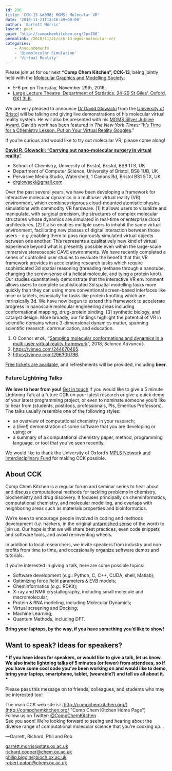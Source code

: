 ```yaml
---
id: 286
title: 'CCK-13 &#038; MGMS: Molecular VR'
date: '2018-11-21T13:16:49+00:00'
author: 'Garrett Morris'
layout: post
guid: 'http://compchemkitchen.org/?p=286'
permalink: /2018/11/21/cck-13-mgms-molecular-vr/
categories:
    - Announcements
    - 'Biomolecular Simulation'
    - 'Virtual Reality'
---
```


Please join us for our next **“Comp Chem Kitchen”, CCK-13**, being jointly held with the [Molecular Graphics and Modelling Society:](https://www.mgms.org/WordPress/)

- 5-6 pm on Thursday, November 29th, 2018,
- [Large Lecture Theatre, Department of Statistics, 24-29 St Giles’, Oxford, OX1 3LB](https://goo.gl/maps/ML226LAxTYL2).

We are very pleased to announce [Dr David Glowacki](https://glow-wacky.com) from the [University of Bristol](http://www.bris.ac.uk/chemistry/people/david-r-glowacki/) will be talking and giving live demonstrations of his molecular virtual reality system. He will also be presented with his [MGMS Silver Jubilee Award](https://www.mgms.org/WordPress/prizes/). David’s work has been featured in *The New York Times:* “[It’s Time for a Chemistry Lesson. Put on Your Virtual Reality Goggles](https://nyti.ms/2IThn04).”

If you’re curious and would like to try out molecular VR, please come along!

<span style="text-decoration: underline;"><span class="s2"><span class="bumpedFont15"><span class="s5">**David R. Glowacki:** </span>“**Carrying out** </span></span>**<span class="s2"><span class="bumpedFont15">nano</span></span><span class="s2"><span class="bumpedFont15">-molecular surgery in </span></span><span class="s2"><span class="bumpedFont15">virtual reality</span></span>**<span class="s5">”</span></span>

- <span class="s8"><span class="bumpedFont20">School of Chemistry, University of Bristol, Bristol, BS8 1TS, UK</span></span>
- <span class="s8"><span class="bumpedFont20">Department of Computer Science, University of Bristol, BS8 1UB, UK</span></span>
- <span class="s9"><span class="bumpedFont20">Pervasive Media Studio, Watershed, 1 Canons Rd, Bristol BS1 5TX, UK </span></span>
- [<span class="s9"><span class="bumpedFont20">drglowacki@gmail.com</span></span>](mailto:drglowacki@gmail.com)

Over the past several years, we have been developing<span class="s5"> a framew</span><span class="s5">ork for interactive molecular dynamics in a multiuser virtual reality (VR) environment, </span><span class="s5">which combines</span><span class="s5"> rigorous cloud-mounted atomistic physics simulations with commodity VR hardware.</span><span class="s5"> \[1\]</span><span class="s5"> It allows users to visualize and </span><span class="s5">manipulate</span><span class="s5">, with </span><span class="s5">surgical</span><span class="s5"> precision, the structures of complex molecular structures</span><span class="s5"> whose dynamics are simulated </span><span class="s5">in real-time on</span><span class="s5">enterprise cloud architectures.</span><span class="s5"> \[2\]</span> <span class="s5">It</span><span class="s5"> also</span> <span class="s5">enables</span> <span class="s5">multiple </span><span class="s5">users</span> <span class="s5">to</span><span class="s5"> inhabit</span><span class="s5"> the same virtual environment</span><span class="s5">,</span><span class="s5"> facilitating new classes of digital</span><span class="s5"> interaction between those users – *e.g.*,</span><span class="s5">enabling them</span> <span class="s5">to pass rigorously simulated virtual objects between one another. This represents a </span><span class="s5">qualitatively new kind </span><span class="s5">of virtual experience</span><span class="s5"> beyond what is</span><span class="s5"> presently</span><span class="s5"> possible</span><span class="s5"> even </span><span class="s5">within the large-scale immersive stereoscopic CAVE environments. </span><span class="s5">W</span><span class="s5">e have </span><span class="s5">recently completed </span><span class="s5">a</span><span class="s5"> series of controlled </span><span class="s5">user </span><span class="s5">studies</span><span class="s5"> to evaluate the benefit that this </span><span class="s5">VR </span><span class="s5">framework </span><span class="s5">provides in</span><span class="s5"> accelerating research tasks</span><span class="s5"> which require </span><span class="s5">sophisticated</span><span class="s5"> 3d spatial reasoning </span><span class="s5">(threading methane through a nanotube, changing </span><span class="s5">the</span><span class="s5"> screw-sense</span><span class="s5"> of a </span><span class="s5">helical molecule</span><span class="s5">, and tying a protein knot)</span><span class="s5">. Our studies</span><span class="s5"> quantitatively demonstrate that the interactive VR environment </span><span class="s5">allows users to</span><span class="s5"> complete sophisticated </span><span class="s5">3d spatial</span><span class="s5"> modelling tasks more quickly than they can using </span><span class="s5">more </span><span class="s5">conventional</span><span class="s5"> screen-based </span><span class="s5">interfaces</span><span class="s5"> like mice or tablets</span><span class="s5">,</span><span class="s5"> especially </span><span class="s5">for tasks like protein knotting which </span><span class="s5">are intrinsically </span><span class="s5">3d</span><span class="s5">.</span> <span class="s5">We have now begun to extend this framework to </span><span class="s5">accelerate progress in nanoscale molecular engineering areas including conformational mapping, drug</span><span class="s5">-protein binding</span><span class="s5">, </span><span class="s5">\[3\] </span><span class="s5">synthetic biology, and catalyst design. More broadly, our findings highlight the potential of VR in scientific domains where 3-dimensional dynamics matter, spanning </span><span class="s5">scientific </span><span class="s5">research</span><span class="s5">, communication,</span><span class="s5"> and education. </span>

1. <span class="s5">O Connor</span><span class="s5"> *et al.*, </span><span class="s5">“</span>[<span class="s11">Sampling molecular conformations and dynamics in a multi-user virtual reality framework</span>](http://www.advances.sciencemag.org/content/4/6/eaat2731)<span class="s5">”, 2018, </span>*<span class="s12">Science Advances.</span>*
2. [<span class="s11">https://vimeo.com/244670465</span>](https://vimeo.com/244670465)<span class="s11">.</span>
3. [<span class="s11">https://vimeo.com/296300796</span>](https://vimeo.com/296300796)<span class="s11">.</span>

[Free tickets are available](https://www.eventbrite.com/e/joint-comp-chem-kitchen-cck-13-with-the-mgms-vr-tickets-52900968220), and refreshments will be provided, including **beer**.

### Future Lightning Talks

**We love to hear from you!** [Get in touch](mailto:garrett.morris@stats.ox.ac.uk) if you would like to give a 5 minute Lightning Talk at a future CCK on your latest research or give a quick demo of your latest programming project, or even to nominate someone you’d like to hear from (students, postdocs, professionals, PIs, Emeritus Professors). The talks usually resemble one of the following styles:

- an overview of computational chemistry in your research;
- a (live!) demonstration of some software that you are developing or using; or
- a summary of a computational chemistry paper, method, programming language, or tool that you’ve seen recently.

We would like to thank the University of Oxford’s [MPLS Network and Interdisciplinary Fund](https://www.mpls.ox.ac.uk/news/nif) for making CCK possible.

## About CCK

Comp Chem Kitchen is a regular forum and seminar series to hear about and discuss computational methods for tackling problems in chemistry, biochemistry and drug discovery. It focuses principally on cheminformatics, computational chemistry, and molecular modelling, and overlaps with neighboring areas such as materials properties and bioinformatics.

We’re keen to encourage people involved in coding and methods development (*i.e.* hackers, in the original [untarnished sense](http://radar.oreilly.com/2010/06/hackers-at-25.html) of the word) to join us. Our hope is that we will share best practices, even code snippets and software tools, and avoid re-inventing wheels.

In addition to local researchers, we invite speakers from industry and non-profits from time to time, and occasionally organize software demos and tutorials.

If you’re interested in giving a talk, here are some possible topics:

- Software development (*e.g.*: Python, C, C++, CUDA, shell, Matlab);
- Optimizing force field parameters &amp; EVB models;
- Cheminformatics (*e.g.*: RDKit);
- X-ray and NMR crystallography, including small molecule and macromolecular;
- Protein &amp; RNA modeling, including Molecular Dynamics;
- Virtual screening and Docking;
- Machine Learning;
- Quantum Methods, including DFT.

**Bring your laptops, by the way, if you have something you’d like to show!**

##  

## **Want to speak? Ideas for speakers?**

**\* If you have ideas for speakers, or would like to give a talk, let us know. We also invite lightning talks of 5 minutes (or fewer) from attendees, so if you have some cool code you’ve been working on and would like to demo, bring your laptop, smartphone, tablet, (wearable?) and tell us all about it. \***

Please pass this message on to friends, colleagues, and students who may be interested too!

The main CCK web site is: [http://compchemkitchen.org/](http://compchemkitchen.org/ "Comp Chem Kitchen Home Page")  
Follow us on Twitter: [@CompChemKitchen](https://mobile.twitter.com/CompChemKitchen "@CompChemKitchen")  
See you soon! We’re looking forward to seeing and hearing about the diverse range of computational molecular science that you’re cooking up…

—Garrett, Richard, Phil and Rob

<garrett.morris@stats.ox.ac.uk>  
<richard.cooper@chem.ox.ac.uk>  
[<span class="lG">philip</span>.<span class="lG">biggin</span>@bioch.ox.ac.uk](mailto:philip.biggin@bioch.ox.ac.uk)  
<robert.paton@chem.ox.ac.uk>
